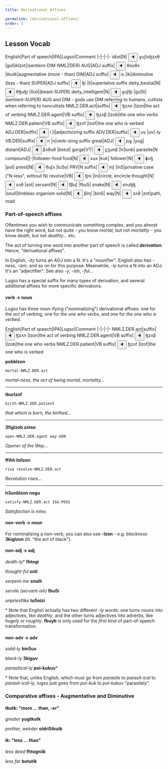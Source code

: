 ```yaml
---
title: Derivational Affixes

permalink: /derivational-affixes/
order: 3
---
```


## Lesson Vocab

English|Part of speech|IPA|Lugso|Comment
|-|-|-|-
idiot|N|<span class='spoken'> 
    <button class='speak' type='button' data-ipa='ɣuʃixɮzʌθ'>🔈</button>
    <span class='ipa'>ɣuʃixɮzʌθ</span>
</span>|gu5iklzot|(sentient-DIM-NMLZDER)
AUG|ADJ suffix|<span class='spoken'> 
    <button class='speak' type='button' data-ipa='θxuθx'>🔈</button>
    <span class='ipa'>θxuθx</span>
</span>|tkutk|augmentative (more - than)
DIM|ADJ suffix|<span class='spoken'> 
    <button class='speak' type='button' data-ipa='ix'>🔈</button>
    <span class='ipa'>ix</span>
</span>|ik|diminutive (less - than)
SUPER|ADJ suffix|<span class='spoken'> 
    <button class='speak' type='button' data-ipa='ɮi'>🔈</button>
    <span class='ipa'>ɮi</span>
</span>|li|superlative suffix
deity_bestial|N|<span class='spoken'> 
    <button class='speak' type='button' data-ipa='θɮuɮi'>🔈</button>
    <span class='ipa'>θɮuɮi</span>
</span>|tluli|(beast-SUPER)
deity_intelligent|N|<span class='spoken'> 
    <button class='speak' type='button' data-ipa='ɣuʃɮi'>🔈</button>
    <span class='ipa'>ɣuʃɮi</span>
</span>|gu5li|(sentient-SUPER) AUG and DIM - gods use DIM referring to humans, cultists when referring to noncultists
NMLZ.DER.act|suffix|<span class='spoken'> 
    <button class='speak' type='button' data-ipa='ɮzʌn'>🔈</button>
    <span class='ipa'>ɮzʌn</span>
</span>|lzon|the act of verbing
NMLZ.DER.agent|VB suffix|<span class='spoken'> 
    <button class='speak' type='button' data-ipa='ɮzʌβ'>🔈</button>
    <span class='ipa'>ɮzʌβ</span>
</span>|lzob|the one who verbs
NMLZ.DER.patient|VB suffix|<span class='spoken'> 
    <button class='speak' type='button' data-ipa='ɮzʌf'>🔈</button>
    <span class='ipa'>ɮzʌf</span>
</span>|lzof|the one who is verbed
ADJ.DER|suffix|<span class='spoken'> 
    <button class='speak' type='button' data-ipa='i'>🔈</button>
    <span class='ipa'>i</span>
</span>|i|adjectivizing suffix
ADV.DER|suffix|<span class='spoken'> 
    <button class='speak' type='button' data-ipa='uv'>🔈</button>
    <span class='ipa'>uv</span>
</span>|uv|-ly
VB.DER|suffix|<span class='spoken'> 
    <button class='speak' type='button' data-ipa='n'>🔈</button>
    <span class='ipa'>n</span>
</span>|n|verb-izing suffix
great|ADJ|<span class='spoken'> 
    <button class='speak' type='button' data-ipa='juɣ'>🔈</button>
    <span class='ipa'>juɣ</span>
</span>|yug|
distant|ADJ|<span class='spoken'> 
    <button class='speak' type='button' data-ipa='βʌθuθ'>🔈</button>
    <span class='ipa'>βʌθuθ</span>
</span>|botut|
gorge|VT|<span class='spoken'> 
    <button class='speak' type='button' data-ipa='χʒunβ'>🔈</button>
    <span class='ipa'>χʒunβ</span>
</span>|h3unb|
parasite|N compound||-|follower-food
food|N|<span class='spoken'> 
    <button class='speak' type='button' data-ipa='xux'>🔈</button>
    <span class='ipa'>xux</span>
</span>|kuk|
follower|N|<span class='spoken'> 
    <button class='speak' type='button' data-ipa='ɸʌɮ'>🔈</button>
    <span class='ipa'>ɸʌɮ</span>
</span>|pol|
priest|N|<span class='spoken'> 
    <button class='speak' type='button' data-ipa='θuʃʌ'>🔈</button>
    <span class='ipa'>θuʃʌ</span>
</span>|tu5o|
PRV|N suffix|<span class='spoken'> 
    <button class='speak' type='button' data-ipa='inʃ'>🔈</button>
    <span class='ipa'>inʃ</span>
</span>|in5|privative case ("N-less", without N)
revolve|VB|<span class='spoken'> 
    <button class='speak' type='button' data-ipa='ɮni'>🔈</button>
    <span class='ipa'>ɮni</span>
</span>|lni|circle, encircle
thought|N|<span class='spoken'> 
    <button class='speak' type='button' data-ipa='sʌθ'>🔈</button>
    <span class='ipa'>sʌθ</span>
</span>|sot|
servant|N|<span class='spoken'> 
    <button class='speak' type='button' data-ipa='fβuʃ'>🔈</button>
    <span class='ipa'>fβuʃ</span>
</span>|fbu5|
snake|N|<span class='spoken'> 
    <button class='speak' type='button' data-ipa='snuɮɮ'>🔈</button>
    <span class='ipa'>snuɮɮ</span>
</span>|snull|limbless organism
solid|N|<span class='spoken'> 
    <button class='speak' type='button' data-ipa='βinʃ'>🔈</button>
    <span class='ipa'>βinʃ</span>
</span>|bin5|
way|N|<span class='spoken'> 
    <button class='speak' type='button' data-ipa='zʌθ'>🔈</button>
    <span class='ipa'>zʌθ</span>
</span>|zot|path, road

### Part-of-speech affixes

Oftentimes you wish to communicate something complex, and you almost have the right word, but not quite - you know _mortal_, but not _mortality_ - you know _death_, but not _deathly_... etc.

The act of turning one word into another part of speech is called _**derivation**_. Hence, "derivational affixes".

In English, _-ity_ turns an ADJ into a N. It's a "nounifier". English also has _-ness_, _-ism_, and so on for this purpose. Meanwhile, _-ly_ turns a N into an ADJ. It's an "adjectifier". See also _-y_, _-ish_, _-ful_...

Lugso has a special suffix for many types of derivation, and several additional affixes for more specific derivations.

#### verb -> noun

Lugso has three noun-ifying ("nominalizing") derivational affixes: one for the _act_ of verbing, one for _the one who verbs_, and one for _the one who is verbed_.

English|Part of speech|IPA|Lugso|Comment
|-|-|-|-
NMLZ.DER.act|suffix|<span class='spoken'> 
    <button class='speak' type='button' data-ipa='ɮzʌn'>🔈</button>
    <span class='ipa'>ɮzʌn</span>
</span>|lzon|the act of verbing
NMLZ.DER.agent|VB suffix|<span class='spoken'> 
    <button class='speak' type='button' data-ipa='ɮzʌβ'>🔈</button>
    <span class='ipa'>ɮzʌβ</span>
</span>|lzob|the one who verbs
NMLZ.DER.patient|VB suffix|<span class='spoken'> 
    <button class='speak' type='button' data-ipa='ɮzʌf'>🔈</button>
    <span class='ipa'>ɮzʌf</span>
</span>|lzof|the one who is verbed

**pobblzon**

`mortal-NMLZ.DER.act`

_mortal-ness, the act of being mortal, mortality..._

---

**tkurlzof**

`birth-NMLZ.DER.patient`

_that which is born, the birthed..._

---

**3figlzob zotso**

`open-NMLZ.DER.agent way-GEN`

_Opener of the Way..._

---

**ffihh lnilzon**

`rise revolve-NMLZ.DER.act`

_Revolution rises..._

---

**h3unblzon nogu**

`satisfy-NMLZ.DER.act 1SG-POSS`

_Satisfaction is mine._

#### non-verb -> noun

For nominalizing a non-verb, you can also use **-lzon** - e.g. _blackness_ **3kiglzon** (lit. "the act of black").

#### non-adj -> adj

_death-ly_* **fhtogi**

_thought-ful_ **soti**

_serpent-ine_ **snulli**

_servile (servant-ish)_ **fbu5i**

_unpriestlike_ **tu5oizi**

\* Note that English actually has two different _-ly_ words: one turns nouns into adjectives, like _deathly_, and the other turns adjectives into adverbs, like _hugely_ or _roughly_. **fbuyb** is only used for the _first_ kind of part-of-speech transformation.

#### non-adv -> adv

_solid-ly_  **bin5uv**

_black-ly_ **3kiguv**

_parasitical-ly_ **pol-kukuv***

\* Note that, unlike English, which must go from *parasite* to *parasit-ical* to *parasit-ical-ly*, lugso just goes from *pol-kuk* to *pol-kukuv* "parasitely".

### Comparative affixes - Augmentative and Diminutive

#### tkutk: "more ... than, -er"

_greater_ **yugtkutk**

_prettier, weirder_ **oldri5tkutk**

#### ik: "less ... than"

_less dead_ **fhtogniik**

_less far_ **botutik**
